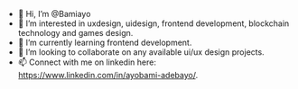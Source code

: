 - 👋 Hi, I’m @Bamiayo
- 👀 I’m interested in uxdesign, uidesign, frontend development, blockchain technology and games design.
- 🌱 I’m currently learning frontend development.
- 💞️ I’m looking to collaborate on any available ui/ux design projects.
- 📫 Connect with me on linkedin here: https://www.linkedin.com/in/ayobami-adebayo/.

<!---
Bamiayo/Bamiayo is a ✨ special ✨ repository because its `README.md` (this file) appears on your GitHub profile.
You can click the Preview link to take a look at your changes.
--->
